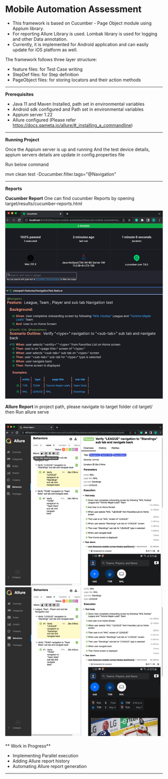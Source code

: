 # Mobile Automation Assessment

* This framework is based on Cucumber - Page Object module using Appium library.
* For reporting Allure Library is used. Lombak library is used for logging and other Data annotation.
* Currently, it is implemented for Android application and can easily update for iOS platform as well.

The framework follows three layer structure:
* feature files: for Test Case writing
* StepDef files: for Step definition
* PageObject files: for storing locators and their action methods

------------------------------------------------------------
**Prerequisites**

* Java 11 and Maven Installed, path set in environmental variables
* Android sdk configured and Path set in environmental variables
* Appium server 1.22
* Allure configured
(Please refer https://docs.qameta.io/allure/#_installing_a_commandline)

------------------------------------------------------------
**Running Project**

Once the Appium server is up and running
And the test device details, appium servers details are update in config.properties file

Run below command

mvn clean test -Dcucumber.filter.tags="@Navigation"

------------------------------------------------------------
**Reports**

**Cucumber Report**
One can find cucumber Reports by opening target/results/cucumber-reports.html

![image](https://github.com/SomeshAutomation/MobileAssesment/blob/master/CucumberReport.png)


**Allure Report**
in project path, please navigate to target folder 
cd target/
then Run
allure serve

![image](https://github.com/SomeshAutomation/MobileAssesment/blob/master/AllureReport1.png)
![image](https://github.com/SomeshAutomation/MobileAssesment/blob/master/AllureReport2.png)
------------------------------------------------------------

** Work in Progress**
* Implementing Parallel execution 
* Adding Allure report history
* Automating Allure report generation

------------------------------------------------------------



